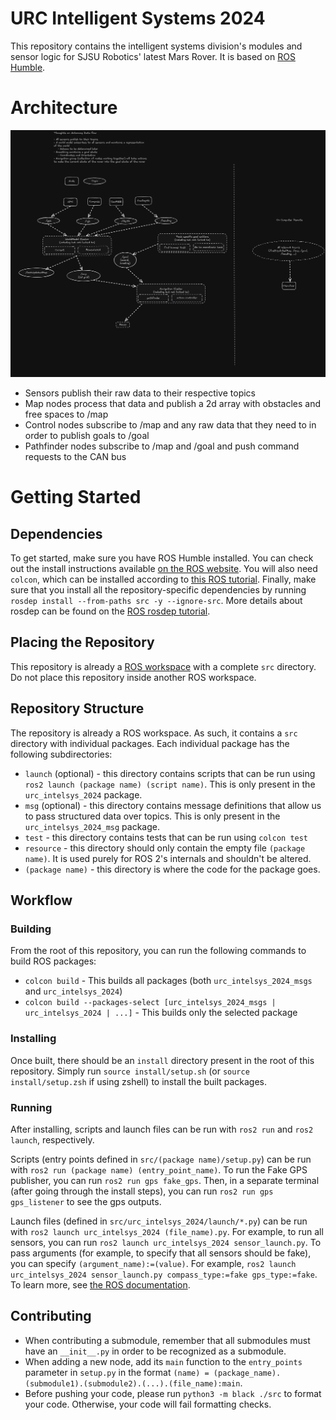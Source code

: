 # URC Intelligent Systems 2024

This repository contains the intelligent systems division's modules and sensor logic for SJSU Robotics' latest Mars Rover. It is based on [ROS Humble](https://docs.ros.org/en/humble/index.html).

# Architecture

![Diagram](/architectures/diagram.png)

- Sensors publish their raw data to their respective topics
- Map nodes process that data and publish a 2d array with obstacles and free spaces to /map
- Control nodes subscribe to /map and any raw data that they need to in order to publish goals to /goal
- Pathfinder nodes subscribe to /map and /goal and push command requests to the CAN bus

# Getting Started

## Dependencies

To get started, make sure you have ROS Humble installed. You can check out the install instructions available [on the ROS website](https://docs.ros.org/en/humble/Installation.html). You will also need `colcon`, which can be installed according to [this ROS tutorial](https://docs.ros.org/en/humble/Tutorials/Beginner-Client-Libraries/Colcon-Tutorial.html). Finally, make sure that you install all the repository-specific dependencies by running `rosdep install --from-paths src -y --ignore-src`. More details about rosdep can be found on the [ROS rosdep tutorial](https://docs.ros.org/en/humble/Tutorials/Intermediate/Rosdep.html).

## Placing the Repository

This repository is already a [ROS workspace](https://docs.ros.org/en/humble/Tutorials/Beginner-Client-Libraries/Creating-A-Workspace/Creating-A-Workspace.html) with a complete `src` directory. Do not place this repository inside another ROS workspace.

## Repository Structure

The repository is already a ROS workspace. As such, it contains a `src` directory with individual packages. Each individual package has the following subdirectories:

- `launch` (optional) - this directory contains scripts that can be run using `ros2 launch (package name) (script name)`. This is only present in the `urc_intelsys_2024` package.
- `msg` (optional) - this directory contains message definitions that allow us to pass structured data over topics. This is only present in the `urc_intelsys_2024_msg` package.
- `test` - this directory contains tests that can be run using `colcon test`
- `resource` - this directory should only contain the empty file `(package name)`. It is used purely for ROS 2's internals and shouldn't be altered.
- `(package name)` - this directory is where the code for the package goes.

## Workflow

### Building

From the root of this repository, you can run the following commands to build ROS packages:

- `colcon build` - This builds all packages (both `urc_intelsys_2024_msgs` and `urc_intelsys_2024`)
- `colcon build --packages-select [urc_intelsys_2024_msgs | urc_intelsys_2024 | ...]` - This builds only the selected package

### Installing

Once built, there should be an `install` directory present in the root of this repository. Simply run `source install/setup.sh` (or `source install/setup.zsh` if using zshell) to install the built packages.

### Running

After installing, scripts and launch files can be run with `ros2 run` and `ros2 launch`, respectively.

Scripts (entry points defined in `src/(package name)/setup.py`) can be run with `ros2 run (package name) (entry_point_name)`. To run the Fake GPS publisher, you can run `ros2 run gps fake_gps`. Then, in a separate terminal (after going through the install steps), you can run `ros2 run gps gps_listener` to see the gps outputs.

Launch files (defined in `src/urc_intelsys_2024/launch/*.py`) can be run with `ros2 launch urc_intelsys_2024 (file_name).py`. For example, to run all sensors, you can run `ros2 launch urc_intelsys_2024 sensor_launch.py`. To pass arguments (for example, to specify that all sensors should be fake), you can specify `(argument_name):=(value)`. For example, `ros2 launch urc_intelsys_2024 sensor_launch.py compass_type:=fake gps_type:=fake`. To learn more, see [the ROS documentation](https://docs.ros.org/en/humble/Tutorials/Intermediate/Launch/Creating-Launch-Files.html).

## Contributing

- When contributing a submodule, remember that all submodules must have an `__init__.py` in order to be recognized as a submodule.
- When adding a new node, add its `main` function to the `entry_points` parameter in `setup.py` in the format `(name) = (package_name).(submodule1).(submodule2).(...).(file_name):main`.
- Before pushing your code, please run `python3 -m black ./src` to format your code. Otherwise, your code will fail formatting checks.
